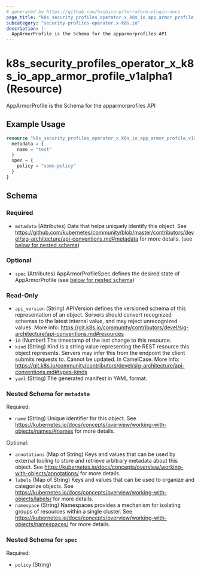 ```yaml
---
# generated by https://github.com/hashicorp/terraform-plugin-docs
page_title: "k8s_security_profiles_operator_x_k8s_io_app_armor_profile_v1alpha1 Resource - terraform-provider-k8s"
subcategory: "security-profiles-operator.x-k8s.io"
description: |-
  AppArmorProfile is the Schema for the apparmorprofiles API
---
```


# k8s_security_profiles_operator_x_k8s_io_app_armor_profile_v1alpha1 (Resource)

AppArmorProfile is the Schema for the apparmorprofiles API

## Example Usage

```terraform
resource "k8s_security_profiles_operator_x_k8s_io_app_armor_profile_v1alpha1" "minimal" {
  metadata = {
    name = "test"
  }
  spec = {
    policy = "some-policy"
  }
}
```

<!-- schema generated by tfplugindocs -->
## Schema

### Required

- `metadata` (Attributes) Data that helps uniquely identify this object. See https://github.com/kubernetes/community/blob/master/contributors/devel/sig-architecture/api-conventions.md#metadata for more details. (see [below for nested schema](#nestedatt--metadata))

### Optional

- `spec` (Attributes) AppArmorProfileSpec defines the desired state of AppArmorProfile (see [below for nested schema](#nestedatt--spec))

### Read-Only

- `api_version` (String) APIVersion defines the versioned schema of this representation of an object. Servers should convert recognized schemas to the latest internal value, and may reject unrecognized values. More info: https://git.k8s.io/community/contributors/devel/sig-architecture/api-conventions.md#resources
- `id` (Number) The timestamp of the last change to this resource.
- `kind` (String) Kind is a string value representing the REST resource this object represents. Servers may infer this from the endpoint the client submits requests to. Cannot be updated. In CamelCase. More info: https://git.k8s.io/community/contributors/devel/sig-architecture/api-conventions.md#types-kinds
- `yaml` (String) The generated manifest in YAML format.

<a id="nestedatt--metadata"></a>
### Nested Schema for `metadata`

Required:

- `name` (String) Unique identifier for this object. See https://kubernetes.io/docs/concepts/overview/working-with-objects/names/#names for more details.

Optional:

- `annotations` (Map of String) Keys and values that can be used by external tooling to store and retrieve arbitrary metadata about this object. See https://kubernetes.io/docs/concepts/overview/working-with-objects/annotations/ for more details.
- `labels` (Map of String) Keys and values that can be used to organize and categorize objects. See https://kubernetes.io/docs/concepts/overview/working-with-objects/labels/ for more details.
- `namespace` (String) Namespaces provides a mechanism for isolating groups of resources within a single cluster. See https://kubernetes.io/docs/concepts/overview/working-with-objects/namespaces/ for more details.


<a id="nestedatt--spec"></a>
### Nested Schema for `spec`

Required:

- `policy` (String)


